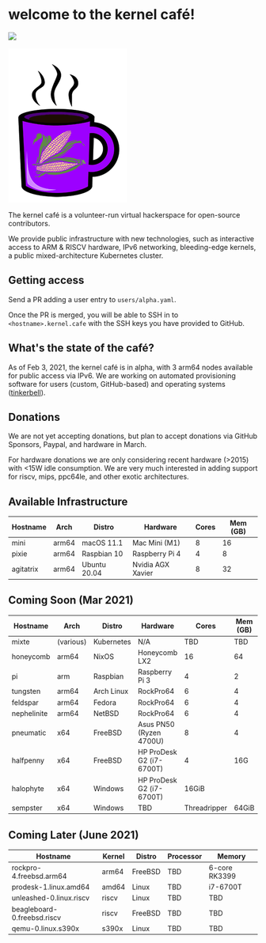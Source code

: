 # welcome to the kernel café! 

<a href="https://discord.gg/s8nwgXQaKP"><img src="https://img.shields.io/discord/806023590348062750"></a>

<img src="logo.png">

The kernel café is a volunteer-run virtual hackerspace for open-source contributors. 

We provide public infrastructure with new technologies, such as interactive access to ARM & RISCV hardware, IPv6 networking, bleeding-edge kernels, a public mixed-architecture Kubernetes cluster.

## Getting access 

Send a PR adding a user entry to `users/alpha.yaml`. 

Once the PR is merged, you will be able to SSH in to `<hostname>.kernel.cafe` with the SSH keys you have provided to GitHub. 

## What's the state of the café?

As of Feb 3, 2021, the kernel café is in alpha, with 3 arm64 nodes available for public access via IPv6. We are working on automated provisioning software for users (custom, GitHub-based) and operating systems ([tinkerbell](http://tinkerbell.org)).

## Donations

We are not yet accepting donations, but plan to accept donations via GitHub Sponsors, Paypal, and hardware in March.

For hardware donations we are only considering recent hardware (>2015) with <15W idle consumption. We are very much interested in adding support for riscv, mips, ppc64le, and other exotic architectures.

## Available Infrastructure

| Hostname     | Arch    | Distro          | Hardware                  | Cores | Mem (GB) |
| ------------ | ------- | --------------- | ------------------------- | ----- | -------- |
| mini         | arm64   | macOS 11.1      | Mac Mini (M1)             | 8     | 16       |
| pixie        | arm64   | Raspbian 10     | Raspberry Pi 4            | 4     | 8        |
| agitatrix    | arm64   | Ubuntu 20.04    | Nvidia AGX Xavier         | 8     | 32       |

## Coming Soon (Mar 2021)

| Hostname     | Arch      | Distro     | Hardware                | Cores |  Mem (GB) | 
| ------------ | --------- | ---------- | ----------------------- | ----- | --------- |
| mixte        | (various) | Kubernetes | N/A                     | TBD   | TBD       |
| honeycomb    | arm64     | NixOS      | Honeycomb LX2           | 16    | 64        |
| pi           | arm       | Raspbian   | Raspberry Pi 3          | 4     | 2         |
| tungsten     | arm64     | Arch Linux | RockPro64               | 6     | 4         |
| feldspar     | arm64     | Fedora     | RockPro64               | 6     | 4         |
| nephelinite  | arm64     | NetBSD     | RockPro64               | 6     | 4         |
| pneumatic    | x64       | FreeBSD    | Asus PN50 (Ryzen 4700U) | 8     | 4         | 
| halfpenny    | x64       | FreeBSD    | HP ProDesk G2 (i7-6700T) | 4    | 16G     |
| halophyte    | x64       | Windows    | HP ProDesk G2 (i7-6700T) | 16GiB |
| sempster     | x64       | Windows    | TBD | Threadripper       | 64GiB |

## Coming Later (June 2021)

| Hostname                      | Kernel          | Distro     | Processor         | Memory | 
| ----------------------------- | --------------- | ---------- | ----------------- | ------ |
| rockpro-4.freebsd.arm64 | arm64 | FreeBSD | TBD | 6-core RK3399 | 4GiB  |
| prodesk-1.linux.amd64 | amd64 | Linux | TBD | i7-6700T | 16GiB |
| unleashed-0.linux.riscv | riscv | Linux | TBD | TBD | TBD |
| beagleboard-0.freebsd.riscv | riscv | FreeBSD | TBD | TBD | TBD |
| qemu-0.linux.s390x | s390x | Linux | TBD | TBD | TBD |

